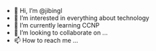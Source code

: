 - 👋 Hi, I’m @jibingl
- 👀 I’m interested in everything about technology
- 🌱 I’m currently learning CCNP
- 💞️ I’m looking to collaborate on ...
- 📫 How to reach me ...

<!---
jibingl/jibingl is a ✨ special ✨ repository because its `README.md` (this file) appears on your GitHub profile.
You can click the Preview link to take a look at your changes.
--->
